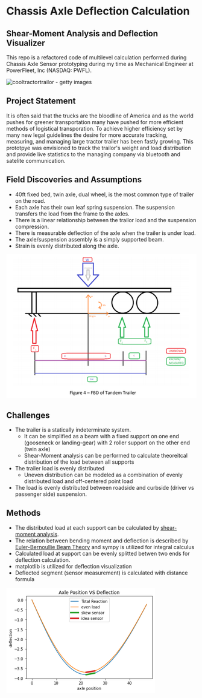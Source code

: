 # Chassis Axle Deflection Calculation
## Shear-Moment Analysis and Deflection Visualizer

This repo is a refactored code of multilevel calculation performed during Chassis Axle Sensor prototyping during my time as Mechanical Engineer at PowerFleet, Inc (NASDAQ: PWFL).

![cooltractortrailor - getty images](https://static-25.sinclairstoryline.com/resources/media/c764120f-c6e0-48c6-ba00-0c8082020f10-large16x9_GettyImages822249792.jpg?1524838424831)

## Project Statement

It is often said that the trucks are the bloodline of America and as the world pushes for greener transportation many have pushed for more efficient methods of logistical transporation. To achieve higher efficiency set by many new legal guidelines the desire for more accurate tracking, measuring, and managing large tractor trailer has been fastly growing. This prototpye was envisioned to track the trailor's weight and load distribution and provide live statistics to the managing company via bluetooth and satelite communication. 

## Field Discoveries and Assumptions

* 40ft fixed bed, twin axle, dual wheel, is the most common type of trailer on the road.
* Each axle has their own leaf spring suspension. The suspension transfers the load from the frame to the axles. 
* There is a linear relationship between the trailor load and the suspension compression.
* There is measurable deflection of the axle when the trailer is under load.
* The axle/suspension assembly is a simply supported beam.
* Strain is evenly distributed along the axle.

![trailer_BDG](https://raw.githubusercontent.com/yunghanjeong/Shear_Moment_Deflection/master/images/trailor_freebodydiagram.PNG)

## Challenges

* The trailer is a statically indeterminate system. 
  * It can be simplified as a beam with a fixed support on one end (gooseneck or landing-gear) with 2 roller support on the other end (twin axle)
  * Shear-Moment analysis can be performed to calculate theoreitcal distribution of the load between all supports
* The trailer load is evenly distributed
  * Uneven distribution can be modeled as a combination of evenly distributed load and off-centered point load
* The load is evenly distributed between roadside and curbside (driver vs passenger side) suspension.

## Methods

* The distributed load at each support can be calculated by [shear-moment analysis](https://en.wikipedia.org/wiki/Shear_and_moment_diagram#:~:text=Shear%20and%20bending%20moment%20diagrams,element%20such%20as%20a%20beam.).
 * The relation between bending moment and deflection is described by [Euler-Bernoullie Beam Theory](https://en.wikipedia.org/wiki/Euler%E2%80%93Bernoulli_beam_theory) and sympy is utilized for integral calculus
* Calculated load at support can be evenly splitted betwen two ends for deflection calculation.
 * matplotlib is utilized for deflection visualization
* Deflected segment (sensor measurement) is calculated with distance formula

 ![deflection_visualized](https://raw.githubusercontent.com/yunghanjeong/Shear_Moment_Deflection/master/images/deflection_plot_example.png)


